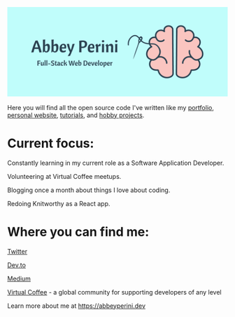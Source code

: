 ![Logo Banner](logobanner.png)

Here you will find all the open source code I've written like my [portfolio](https://github.com/abbeyperini/Portfolio2.0), [personal website](https://github.com/abbeyperini/abbeyperini.github.io), [tutorials](https://github.com/abbeyperini/ReactReload), and [hobby projects](https://github.com/abbeyperini/Knitworthy).

# Current focus:
Constantly learning in my current role as a Software Application Developer.

Volunteering at Virtual Coffee meetups.

Blogging once a month about things I love about coding.

Redoing Knitworthy as a React app.

# Where you can find me:
[Twitter](https://twitter.com/AbbeyPerini)

[Dev.to](https://dev.to/abbeyperini)

[Medium](https://medium.com/@abbeyperini)

[Virtual Coffee](https://virtualcoffee.io/) - a global community for supporting developers of any level

Learn more about me at https://abbeyperini.dev
